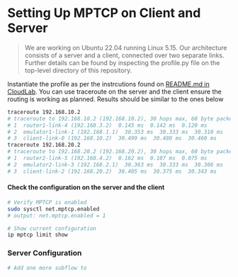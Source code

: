 # Setting Up MPTCP on Client and Server
>We are working on Ubuntu 22.04 running Linux 5.15. Our architecture consists of a server and a client, connected over two separate links.
Further details can be found by inspecting the profile.py file on the top-level directory of this repository.

Instantiate the profile as per the instrcutions found on [README.md in CloudLab](../CloudLab/README.md).
You can use traceroute on the server and the client ensure the routing is working as planned. Results should be similar to the ones below
```bash
traceroute 192.168.10.2
# traceroute to 192.168.10.2 (192.168.10.2), 30 hops max, 60 byte packets
# 1  router1-link-4 (192.168.3.2)  0.145 ms  0.142 ms  0.120 ms
# 2  emulator1-link-1 (192.168.1.1)  30.353 ms  30.333 ms  30.310 ms
# 3  client-link-0 (192.168.10.2)  30.499 ms  30.480 ms  30.460 ms
traceroute 192.168.20.2
# traceroute to 192.168.20.2 (192.168.20.2), 30 hops max, 60 byte packets
# 1  router2-link-5 (192.168.4.2)  0.162 ms  0.107 ms  0.075 ms
# 2  emulator2-link-3 (192.168.2.1)  30.363 ms  30.333 ms  30.306 ms
# 3  client-link-2 (192.168.20.2)  30.405 ms  30.375 ms  30.343 ms
```



#### Check the configuration on the server and the client
```bash
# Verify MPTCP is enabled
sudo sysctl net.mptcp.enabled
# output: net.mptcp.enabled = 1

# Show current configuration
ip mptcp limit show
```
### Server Configuration
```bash
# Add one more subflow to 
```

